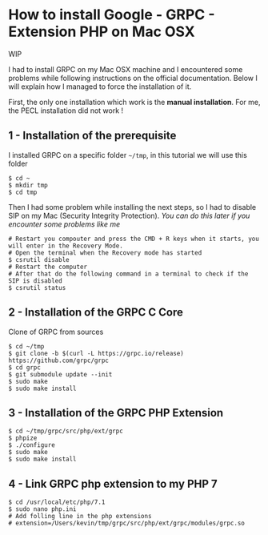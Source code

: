 # How to install Google - GRPC - Extension PHP on Mac OSX

WIP

I had to install GRPC on my Mac OSX machine and I encountered some problems while following instructions on the official documentation. Below I will explain how I managed to force the installation of it.

First, the only one installation which work is the **manual installation**. For me, the PECL installation did not work !

## 1 - Installation of the prerequisite

I installed GRPC on a specific folder `~/tmp`, in this tutorial we will use this folder

```
$ cd ~
$ mkdir tmp
$ cd tmp
```

Then I had some problem while installing the next steps, so I had to disable SIP on my Mac (Security Integrity Protection).
*You can do this later if you encounter some problems like me*

```
# Restart you compouter and press the CMD + R keys when it starts, you will enter in the Recovery Mode.
# Open the terminal when the Recovery mode has started
$ csrutil disable
# Restart the computer
# After that do the following command in a terminal to check if the SIP is disabled
$ csrutil status
```

## 2 - Installation of the GRPC C Core

Clone of GRPC from sources

```
$ cd ~/tmp
$ git clone -b $(curl -L https://grpc.io/release) https://github.com/grpc/grpc
$ cd grpc
$ git submodule update --init
$ sudo make
$ sudo make install
```

## 3 - Installation of the GRPC PHP Extension 

```
$ cd ~/tmp/grpc/src/php/ext/grpc
$ phpize
$ ./configure
$ sudo make
$ sudo make install
```

## 4 - Link GRPC php extension to my PHP 7

```
$ cd /usr/local/etc/php/7.1
$ sudo nano php.ini
# Add folling line in the php extensions 
# extension=/Users/kevin/tmp/grpc/src/php/ext/grpc/modules/grpc.so
```
